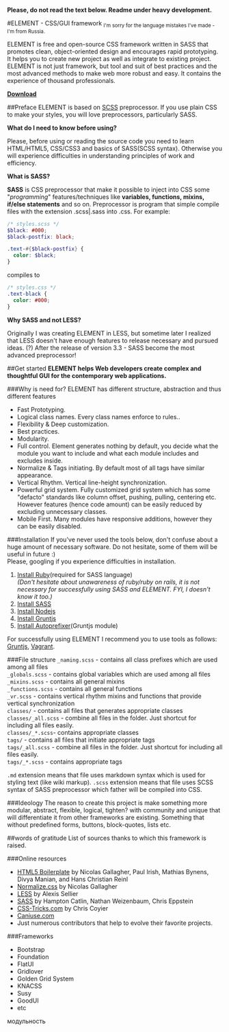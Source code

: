 **Please, do not read the text below. Readme under heavy development.**

#ELEMENT - CSS/GUI framework
<sub>I'm sorry for the language mistakes I've made - I'm from Russia.</sub>

ELEMENT is free and open-source CSS framework written in SASS that promotes clean, object-oriented design and encourages rapid prototyping. It helps you to create new project as well as integrate to existing project. ELEMENT is not just framework, but tool and suit of best practices and the most advanced methods to make web more robust and easy. It contains the experience of thousand professionals.

**[Download](https://github.com/kalopsia/element/archive/master.zip)**


##Preface
ELEMENT is based on [SCSS](sass-lang.com) preprocessor. If you use plain CSS to make your styles, you will love preprocessors, particularly SASS.

**What do I need to know before using?**

Please, before using or reading the source code you need to learn HTML/HTML5, CSS/CSS3 and basics of SASS(SCSS syntax).
Otherwise you will experience difficulties in understanding principles of work and efficiency.

**What is SASS?**

**SASS** is CSS preprocessor that make it possible to inject into CSS some "*programming*" features/techniques like  **variables, functions, mixins, if/else statements** and so on. Preprocessor is program that simple compile files with the extension .scss|.sass into .css. For example: 
```SCSS
/* styles.scss */
$black: #000;
$black-postfix: black;

.text-#{$black-postfix} {
  color: $black;
}
``` 
compiles to
```CSS
/* styles.css */
.text-black {
  color: #000;
}
```

**Why SASS and not LESS?**

Originally I was creating ELEMENT in LESS, but sometime later I realized that LESS doesn't have enough features to release necessary and pursued ideas. (?) After the release of version 3.3 - SASS become the most advanced preprocessor! 


##Get started
**ELEMENT helps Web developers create complex and thoughtful GUI for the contemporary web applications.**

###Why is need for?
ELEMENT has different structure, abstraction and thus different features

* Fast Prototyping.
* Logical class names. Every class names enforce to rules..
* Flexibility & Deep customization.
* Best practices.
* Modularity.
* Full control. Element generates nothing by default, you decide what the module you want to include and what each module includes and excludes inside.
* Normalize & Tags initiating. By default most of all tags have similar appearance. 
* Vertical Rhythm. Vertical line-height synchronization.
* Powerful grid system. Fully customized grid system which has some "defacto" standards like column offset, pushing, pulling, centering etc. However features (hence code amount) can be easily reduced by excluding unnecessary classes. 
* Mobile First. Many modules have responsive additions, however they can be easily disabled.

###Installation
If you've never used the tools below, don't confuse about a huge amount of necessary software. Do not hesitate, some of them will be useful in future :)<br/>
Please, googling if you experience difficulties in installation.
 
1. [Install Ruby](https://www.ruby-lang.org/en/installation/)(required for SASS language)<br/>
*(Don't hesitate about unawareness of ruby/ruby on rails, it is not necessary for successfully using SASS and ELEMENT. FYI, I doesn't know it too.)*
2. [Install SASS](http://sass-lang.com/install)
3. [Install Nodejs](http://nodejs.org/download/)
2. [Install Gruntjs](http://gruntjs.com/getting-started)
3. [Install Autoprefixer](https://github.com/nDmitry/grunt-autoprefixer)(Gruntjs module)

For successfully using ELEMENT I recommend you to use tools as follows: [Gruntjs](gruntjs.com), [Vagrant](vagrantup.com).


###File structure
``_naming.scss`` - contains all class prefixes which are used among all files<br/>
``_globals.scss`` - contains global variables which are used among all files<br/>
``_mixins.scss`` - contains all general mixins<br/>
``_functions.scss`` - contains all general functions<br/>
``_vr.scss`` - contains vertical rhythm mixins and functions that provide vertical synchronization<br/>
``classes/`` - contains all files that generates appropriate classes<br/>
``classes/_all.scss`` - combine all files in the folder. Just shortcut for including all files easily.<br/>
``classes/_*.scss``- contains appropriate classes<br/>
``tags/`` - contains all files that initiate appropriate tags<br/>
``tags/_all.scss`` - combine all files in the folder. Just shortcut for including all files easily.<br/>
``tags/_*.scss`` - contains appropriate tags<br/>

``.md`` extension means that file uses markdown syntax which is used for styling text (like wiki markup).
``.scss`` extension means that file uses SCSS syntax of SASS preprocessor which father will be compiled into CSS. 


###Ideology
The reason to create this project is make something more modular, abstract, flexible, logical, tighten? with community and unique that will differentiate it from other frameworks are existing. Something that without predefined forms, buttons, block-quotes, lists etc.


##words of gratitude
List of sources thanks to which this framework is raised.

###Online resources
- [HTML5 Boilerplate](http://html5boilerplate.com/)  by Nicolas Gallagher, Paul Irish, Mathias Bynens, Divya Manian, and Hans Christian Reinl
- [Normalize.css](http://necolas.github.io/normalize.css/) by Nicolas Gallagher 
- [LESS](http://lesscss.org/) by Alexis Sellier 
- [SASS](http://sass-lang.com/) by Hampton Catlin, Nathan Weizenbaum, Chris Eppstein
- [CSS-Tricks.com](css-tricks.com) by Chris Coyier
- [Caniuse.com](caniuse.com)
- Just numerous contributors that help to evolve their favorite projects.

###Frameworks
- Bootstrap
- Foundation
- FlatUI
- Gridlover
- Golden Grid System
- KNACSS
- Susy
- GoodUI
- etc

модульность
